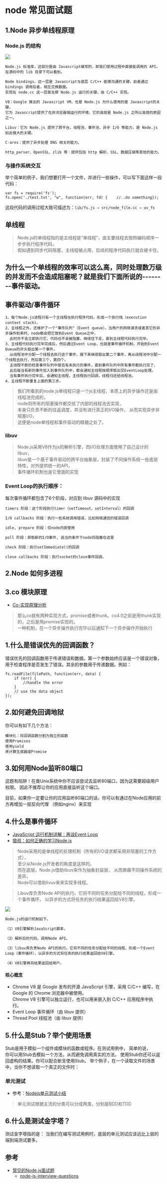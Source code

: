 # node 常见面试题


## 1.Node 异步单线程原理

### Node.js 的结构
![](https://mmbiz.qpic.cn/mmbiz_jpg/tvEoHIulOU6O97KhZyY16AXcrlX8qrCibXv3bk317tXKlSYUBNQicD9obpP1DjT627ed6QebGsW5ia3ICX4MzWkaw/640?wx_fmt=jpeg)


```
Node.js 标准库，这部分是由 Javascript编写的，即我们使用过程中直接能调用的 API。在源码中的 lib 目录下可以看到。

Node bindings，这一层是 Javascript与底层 C/C++ 能够沟通的关键，前者通过 bindings 调用后者，相互交换数据。
实现在 node.cc 这一层是支撑 Node.js 运行的关键，由 C/C++ 实现。

V8：Google 推出的 Javascript VM，也是 Node.js 为什么使用的是 Javascript的关键，  
它为 Javascript提供了在非浏览器端运行的环境，它的高效是 Node.js 之所以高效的原因之一。

Libuv：它为 Node.js 提供了跨平台，线程池，事件池，异步 I/O 等能力，是 Node.js 如此强大的关键。

C-ares：提供了异步处理 DNS 相关的能力。

http_parser、OpenSSL、zlib 等：提供包括 http 解析、SSL、数据压缩等其他的能力。
```

### 与操作系统交互
举个简单的例子，我们想要打开一个文件，并进行一些操作，可以写下面这样一段代码：
```
var fs = require('fs');
fs.open('./test.txt', "w", function(err, fd) {    //..do something});
```

这段代码的调用过程大致可描述为：`lib/fs.js → src/node_file.cc → uv_fs`



## 单线程
>Node.js的单线程指的是主线程是“单线程”，由主要线程去按照编码顺序一步步执行程序代码，  
假如遇到同步代码阻塞，主线程被占用，后续的程序代码执行就会被卡住。

## 为什么一个单线程的效率可以这么高，同时处理数万级的并发而不会造成阻塞呢？就是我们下面所说的--------事件驱动。

## 事件驱动/事件循环

```
1、每个Node.js进程只有一个主线程在执行程序代码，形成一个执行栈（execution context stack)。
2、主线程之外，还维护了一个"事件队列"（Event queue）。当用户的网络请求或者其它的异步操作到来时，node都会把它放到Event Queue之中，  
  此时并不会立即执行它，代码也不会被阻塞，继续往下走，直到主线程代码执行完毕。
3、主线程代码执行完毕完成后，然后通过Event Loop，也就是事件循环机制，开始到Event Queue的开头取出第一个事件，  
  从线程池中分配一个线程去执行这个事件，接下来继续取出第二个事件，再从线程池中分配一个线程去执行，然后第三个，第四个。  
  主线程不断的检查事件队列中是否有未执行的事件，直到事件队列中所有事件都执行完了，  
  此后每当有新的事件加入到事件队列中，都会通知主线程按顺序取出交EventLoop处理。  
  当有事件执行完毕后，会通知主线程，主线程执行回调，线程归还给线程池。
4、主线程不断重复上面的第三步。
```

>我们所看到的node.js单线程只是一个js主线程，本质上的异步操作还是由线程池完成的，  
node将所有的阻塞操作都交给了内部的线程池去实现，    
本身只负责不断的往返调度，并没有进行真正的I/O操作，
从而实现异步非阻塞I/O，  
这便是node单线程和事件驱动的精髓之处了。


### libuv

>Node.js采用V8作为js的解析引擎，而I/O处理方面使用了自己设计的libuv，  
libuv是一个基于事件驱动的跨平台抽象层，封装了不同操作系统一些底层特性，对外提供统一的API，  
事件循环机制也是它里面的实现


### Event Loop的执行顺序：

每次事件循环都包含了6个阶段，对应到 libuv 源码中的实现

```
timers 阶段：这个阶段执行timer（setTimeout、setInterval）的回调

I/O callbacks 阶段：执行一些系统调用错误，比如网络通信的错误回调

idle, prepare 阶段：仅node内部使用

poll 阶段：获取新的I/O事件, 适当的条件下node将阻塞在这里

check 阶段：执行setImmediate()的回调

close callbacks 阶段：执行socket的close事件回调。
```


## 2.Node 如何多进程



## 3.co 模块原理
- [Co-实现原理分析](https://blog.csdn.net/qiqingjin/article/details/51873329)

>那么co就有两种实现方式，promise或者thunk。co4.0之前是用thunk实现的，之后是用promise实现的。  
一种机制，在一个异步操作执行完毕以后通知下一个异步操作开始执行




## 1.什么是错误优先的回调函数？

错误优先的回调函数用于传递错误和数据。第一个参数始终应该是一个错误对象， 用于检查程序是否发生了错误。其余的参数用于传递数据。例如：
```
fs.readFile(filePath, function(err, data) {  
    if (err) {
        //handle the error
    }
    // use the data object
});
```

## 2.如何避免回调地狱
你可以有如下几个方法：
```
模块化：将回调函数分割为独立的函数
使用Promises
使用yield
来计算生成器或Promise
```


## 3.如何用Node监听80端口
这题有陷阱！在类Unix系统中你不应该尝试去监听80端口，因为这需要超级用户权限。 因此不推荐让你的应用直接监听这个端口。

目前，如果你一定要让你的应用监听80端口的话，你可以有通过在Node应用的前方再增加一层反向代理 （例如nginx）来实现

## 4.什么是事件循环
- [JavaScript 运行机制详解：再谈Event Loop](http://www.ruanyifeng.com/blog/2014/10/event-loop.html)
- [狼叔：如何正确的学习Node.js](https://cnodejs.org/topic/5ab3166be7b166bb7b9eccf7)
>Node采用的是单线程的处理机制（所有的I/O请求都采用非阻塞的工作方式），  
至少从Node.js开发者的角度是这样的。   
而在底层，Node.js借助libuv来作为抽象封装层， 从而屏蔽不同操作系统的差异，  
Node可以借助livuv来来实现多线程。

>Libuv库负责Node API的执行。它将不同的任务分配给不同的线程，形成一个事件循环， 以异步的方式将任务的执行结果返回给V8引擎。

![](https://static.cnodejs.org/FkTMjCoX4xyL0rJtmm7oBc6V0i8W)

```
Node.js的运行机制如下。

（1）V8引擎解析JavaScript脚本。

（2）解析后的代码，调用Node API。

（3）libuv库负责Node API的执行。它将不同的任务分配给不同的线程，形成一个Event Loop（事件循环），以异步的方式将任务的执行结果返回给V8引擎。

（4）V8引擎再将结果返回给用户。
```

#### 核心概念

- Chrome V8 是 Google 发布的开源 JavaScript 引擎，采用 C/C++ 编写，在 Google 的 Chrome 浏览器中被使用。  
  Chrome V8 引擎可以独立运行，也可以用来嵌入到 C/C++ 应用程序中执行。
- Event Loop 事件循环（由 libuv 提供）
- Thread Pool 线程池（由 libuv 提供）


## 5.什么是Stub？举个使用场景
Stub是用于模拟一个组件或模块的函数或程序。在测试用例中， 简单的说，  
你可以用Stub去模拟一个方法，从而避免调用真实的方法， 使用Stub你还可以返回虚构的结果。你可以配合断言使用Stub。
举个例子，在一个读取文件的场景中，当你不想读取一个真正的文件时：

### 单元测试
- 参考：[Nodejs单元测试小结](https://segmentfault.com/a/1190000002921481)

>单元测试根据主流的分类可以分成两类，分别是BDD和TDD

## 6.什么是测试金字塔？
测试金字塔指的是： 当我们在编写测试用例时，底层的单元测试应该远比上层的端到端测试要多。



## 参考
- [常见的Node.js面试题](https://www.jianshu.com/p/3416a0bf309c)
  - [node-js-interview-questions](https://blog.risingstack.com/node-js-interview-questions/)
